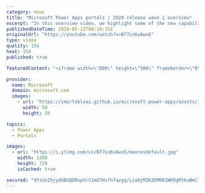 ```yaml
---
category: news
title: "Microsoft Power Apps portals | 2020 release wave 1 overview"
excerpt: "In this overview video, we highlight some of the new capabilities included in the latest update to Microsoft Power Apps portals.     Here are the capabilities covered:   •    Power BI integration, so you can quickly add Power BI reports, tables, and dashboards to your portals without coding.  •    Themes"
publishedDateTime: 2020-05-12T00:10:15Z
originalUrl: "https://youtube.com/watch?v=Bf7Ln6uAwxE"
type: video
quality: 154
heat: 154
published: true

featuredContent: "<iframe width=\"800\" height=\"500\" frameborder=\"0\" src=\"https://www.youtube.com/embed/Bf7Ln6uAwxE\" allow=\"accelerometer; autoplay; encrypted-media; gyroscope; picture-in-picture\" allowfullscreen></iframe>"

provider:
  name: Microsoft
  domain: microsoft.com
  images:
    - url: "https://smartableai.github.io/microsoft-power-apps/assets/images/organizations/microsoft.com-50x50.jpg"
      width: 50
      height: 50

topics:
  - Power Apps
  - Portals

images:
  - url: "https://i.ytimg.com/vi/Bf7Ln6uAwxE/maxresdefault.jpg"
    width: 1280
    height: 720
    isCached: true

secured: "9fxUxZ9jydUBUQDRopOrS1mO7HsfnTavgq/LsaOjMZK3DMR83WK0gR5kuBmC1vJOxA0owPHNFw044oAUXh+GKcKXKyu30FblH/PpdYNXcAMjEx+MoPKi1T/LQZ0AZcGCGC5kmMwRg8PGbBk9usNLOmOq7zbTNGDxD5/V0JMpw3QnjRKgLjcsrvoKJ9wc2c9tpkbAQA6U+gQ/tsYWEPlRxIQrtbB9wbfmcCCiA/6z/cAPyJ3WHUY7+rjPcF2qR3PWZ9ShIqHEFxzFzC0gNJangp7r5etZI9g4+p/L4EGtEZPpg03PTsJgC6IHHjGLXpPzJcGvF9GjiRVi1eiCu+qUiW9sr2/FRXjvUkcv72fHgo1u3t2LRHPTSjdPrQoJKSo5XPFa9lnX4kO13OfGmRryLrxHN0kW0hwiFBMaDDpYNaMbBI+Z2BBXizolfrkxewcB;MvIN1MJIMmo00+LcwEuWrg=="
---
```


